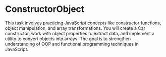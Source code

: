 # ConstructorObject
This task involves practicing JavaScript concepts like constructor functions, object manipulation, and array transformations. You will create a Car constructor, work with object properties to extract data, and implement a utility to convert objects into arrays. The goal is to strengthen understanding of OOP and functional programming techniques in JavaScript. 
